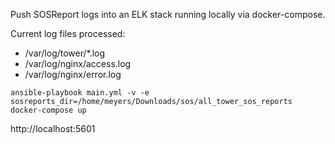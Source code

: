 Push SOSReport logs into an ELK stack running locally via docker-compose.

Current log files processed:
* /var/log/tower/*.log
* /var/log/nginx/access.log
* /var/log/nginx/error.log

```
ansible-playbook main.yml -v -e sosreports_dir=/home/meyers/Downloads/sos/all_tower_sos_reports
docker-compose up
```
http://localhost:5601
